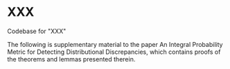 # XXX
Codebase for "XXX"

The following is supplementary material to the paper An Integral Probability Metric for Detecting Distributional Discrepancies, which contains proofs of the theorems and lemmas presented therein.

